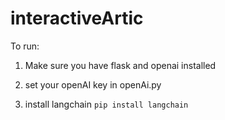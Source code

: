 # interactiveArtic
 

To run:

1. Make sure you have flask and openai installed

2. set your openAI key in openAi.py

3. install langchain ``pip install langchain``